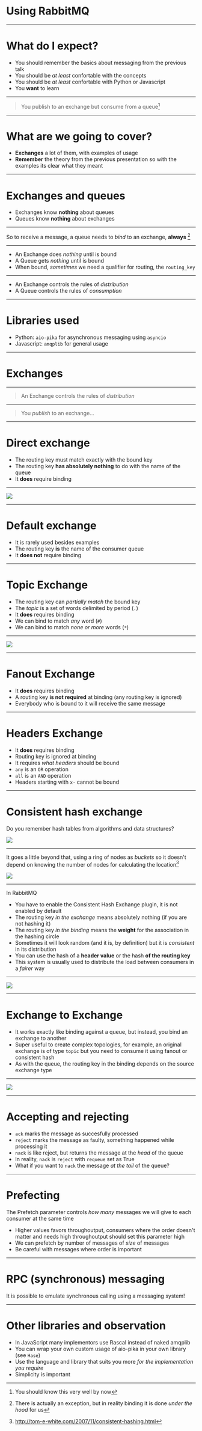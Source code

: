# Using RabbitMQ

---

# What do I expect?

 - You should remember the basics about messaging from the previous talk
 - You should be _at least_ confortable with the concepts
 - You should be _at least_ confortable with Python or Javascript
 - You **want** to learn

---

> You publish to an exchange but consume from a queue[^1]

[^1]: You should know this very well by now

---

# What are we going to cover?

 - **Exchanges** a lot of them, with examples of usage
 - **Remember** the theory from the previous presentation so with the examples its clear what they meant

---

# Exchanges and queues

 - Exchanges know **nothing** about queues
 - Queues know **nothing** about exchanges

---

So to receive a message, a queue needs to _bind_ to an exchange, **always** [^2]

[^2]: There is actually an exception, but in reality binding it is done _under the hood_ for us

---

 - An Exchange does _nothing_ until is bound
 - A Queue gets _nothing_ until is bound
 - When bound, _sometimes_ we need a qualifier for routing, the `routing_key`

---

 - An Exchange controls the rules of _distribution_
 - A Queue controls the rules of _consumption_

---

# Libraries used

 - Python: `aio-pika` for asynchronous messaging using `asyncio`
 - Javascript: `amqplib` for general usage

---

# Exchanges

---

 > An Exchange controls the rules of _distribution_

---

 > You _publish_ to an exchange...

---

# Direct exchange

 - The routing key must match exactly with the bound key
 - The routing key **has absolutely nothing** to do with the name of the queue
 - It **does** require binding

---

![](images/direct-exchange.png)

---

# Default exchange

 - It is rarely used besides examples
 - The routing key **is** the name of the consumer queue
 - It **does not** require binding

---

# Topic Exchange

 - The routing key can _partially match_ the bound key
 - The _topic_ is a set of words delimited by period (`.`)
 - It **does** requires binding
 - We can bind to match _any_ word (`#`)
 - We can bind to match _none or more_ words (`*`)

---

![](images/topic-exchange.png)

---

# Fanout Exchange

 - It **does** requires binding
 - A routing key **is not required** at binding (any routing key is ignored)
 - Everybody who is bound to it will receive the same message

---

# Headers Exchange

 - It **does** requires binding
 - Routing key is ignored at binding
 - It requires _what headers_ should be bound
 - `any` is an `OR` operation
 - `all` is an `AND` operation
 - Headers starting with `x-` cannot be bound

---

# Consistent hash exchange

Do you remember hash tables from algorithms and data structures?

![](images/hash_table.png)

---

It goes a little beyond that, using a ring of nodes as _buckets_ so it doesn't depend on knowing the number of nodes for calculating the location[^3]

![](images/consistent_hashing.png)

[^3]: http://tom-e-white.com/2007/11/consistent-hashing.html
---

In RabbitMQ

 - You have to enable the Consistent Hash Exchange plugin, it is not enabled by default
 - The routing key _in the exchange_ means absolutely nothing (if you are not hashing it)
 - The routing key _in the binding_ means the **weight** for the association in the hashing circle
 - Sometimes it will look random (and it is, by definition) but it is _consistent_ in its distribution
 - You can use the hash of a **header value** or the hash **of the routing key**
 - This system is usually used to distribute the load between consumers in a _fairer_ way

---

![](images/hash_exchange.jpg)

---

# Exchange to Exchange

 - It works exactly like binding against a queue, but instead, you bind an exchange to another
 - Super useful to create complex topologies, for example, an original exchange is of type `topic` but you need to consume it using fanout or consistent hash
 - As with the queue, the routing key in the binding depends on the source exchange type

---

![](images/exchange_exchange.jpeg)

---

# Accepting and rejecting

 - `ack` marks the message as succesfully processed
 - `reject` marks the message as faulty, something happened while processing it
 - `nack` is like reject, but returns the message at the _head_ of the queue
 - In reality, `nack` is `reject` with `requeue` set as True
 - What if you want to `nack` the message _at the tail_ of the queue?

---

# Prefecting

The Prefetch parameter controls _how many_ messages we will give to each consumer at the same time

 - Higher values favors throughoutput, consumers where the order doesn't matter and needs high throughoutput should set this parameter high
 - We can prefetch by number of messages of _size_ of messages
 - Be careful with messages where order is important

---

# RPC (synchronous) messaging

It is possible to emulate synchronous calling using a messaging system!


---

# Other libraries and observation

 - In JavaScript many implementors use Rascal instead of naked amqplib
 - You can wrap your own custom usage of aio-pika in your own library (see `Hase`)
 - Use the language and library that suits you more _for the implementation you require_
 - Simplicity is important
 